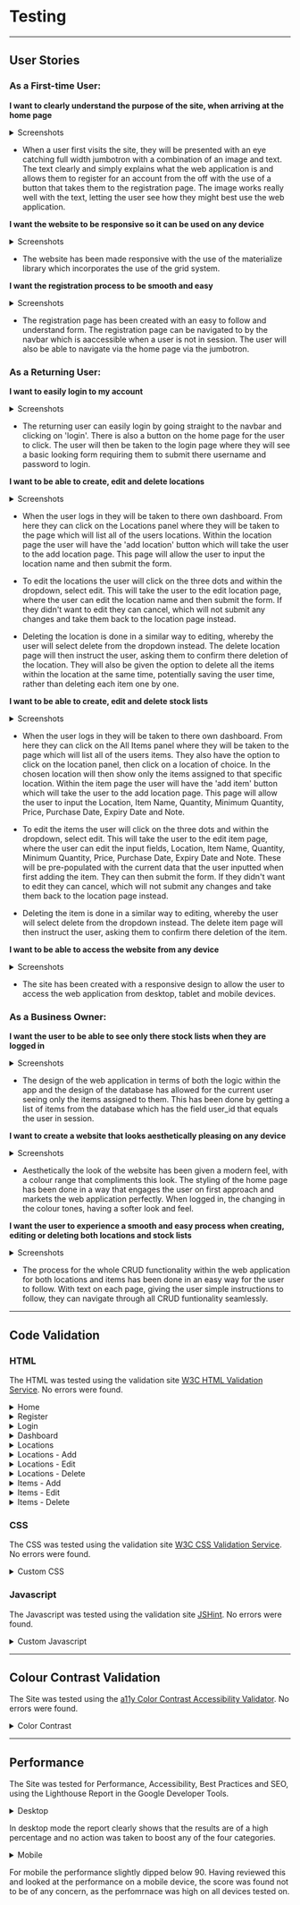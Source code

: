 # Testing

---

## User Stories

### **As a First-time User:**

**I want to clearly understand the purpose of the site, when arriving at the home page**

<details>
<summary>Screenshots</summary>
<img src="static/images/readme/features-jumbotron-desktop.jpg" width="750">
</details>

+ When a user first visits the site, they will be presented with an eye catching full width jumbotron with a combination of an image and text. The text clearly and simply explains what the web application is and allows them to register for an account from the off with the use of a button that takes them to the registration page. The image works really well with the text, letting the user see how they might best use the web application.

**I want the website to be responsive so it can be used on any device**

<details>
<summary>Screenshots</summary>

**Desktop**

<img src="static/images/readme/features-items-desktop.jpg" width="750">

**Mobile**

<img src="static/images/readme/features-items-mobile.jpg" width="350">
</details>

+ The website has been made responsive with the use of the materialize library which incorporates the use of the grid system.

**I want the registration process to be smooth and easy**

<details>
<summary>Screenshots</summary>
<img src="static/images/readme/features-register-desktop.jpg" width="750">
</details>

+ The registration page has been created with an easy to follow and understand form. The registration page can be navigated to by the navbar which is aaccessible when a user is not in session. The user will also be able to navigate via the home page via the jumbotron.

### **As a Returning User:**

**I want to easily login to my account**

<details>
<summary>Screenshots</summary>
<img src="static/images/readme/features-navbar-desktop.jpg" width="750">

<img src="static/images/readme/features-login-desktop.jpg" width="750">
</details>

+ The returning user can easily login by going straight to the navbar and clicking on 'login'. There is also a button on the home page for the user to click. The user will then be taken to the login page where they will see a basic looking form requiring them to submit there username and password to login.

**I want to be able to create, edit and delete locations**

<details>
<summary>Screenshots</summary>

**Location Page**

<img src="static/images/readme/features-locations-desktop.jpg" width="750">

**Create**

<img src="static/images/readme/features-locations-add-desktop.jpg" width="750">

**Edit**

<img src="static/images/readme/features-locations-edit-desktop.jpg" width="750">

**Delete**

<img src="static/images/readme/features-locations-delete-desktop.jpg" width="750">
</details>

+ When the user logs in they will be taken to there own dashboard. From here they can click on the Locations panel where they will be taken to the page which will list all of the users locations. Within the location page the user will have the 'add location' button which will take the user to the add location page. This page will allow the user to input the location name and then submit the form.

+ To edit the locations the user will click on the three dots and within the dropdown, select edit. This will take the user to the edit location page, where the user can edit the location name and then submit the form. If they didn't want to edit they can cancel, which will not submit any changes and take them back to the location page instead.

+ Deleting the location is done in a similar way to editing, whereby the user will select delete from the dropdown instead. The delete location page will then instruct the user, asking them to confirm there deletion of the location. They will also be given the option to delete all the items within the location at the same time, potentially saving the user time, rather than deleting each item one by one.

**I want to be able to create, edit and delete stock lists**

<details>
<summary>Screenshots</summary>

**Items Page**

<img src="static/images/readme/features-items-desktop.jpg" width="750">

**Create**

<img src="static/images/readme/features-items-add-desktop.jpg" width="750">

**Edit**

<img src="static/images/readme/features-items-edit-desktop.jpg" width="750">

**Delete**

<img src="static/images/readme/features-items-delete-desktop.jpg" width="750">
</details>

+ When the user logs in they will be taken to there own dashboard. From here they can click on the All Items panel where they will be taken to the page which will list all of the users items. They also have the option to click on the location panel, then click on a location of choice. In the chosen location will then show only the items assigned to that specific location. Within the item page the user will have the 'add item' button which will take the user to the add location page. This page will allow the user to input the Location, Item Name, Quantity, Minimum Quantity, Price, Purchase Date, Expiry Date and Note.

+ To edit the items the user will click on the three dots and within the dropdown, select edit. This will take the user to the edit item page, where the user can edit the input fields, Location, Item Name, Quantity, Minimum Quantity, Price, Purchase Date, Expiry Date and Note. These will be pre-populated with the current data that the user inputted when first adding the item. They can then submit the form. If they didn't want to edit they can cancel, which will not submit any changes and take them back to the location page instead.

+ Deleting the item is done in a similar way to editing, whereby the user will select delete from the dropdown instead. The delete item page will then instruct the user, asking them to confirm there deletion of the item.

**I want to be able to access the website from any device**

<details>
<summary>Screenshots</summary>

**Desktop**

<img src="static/images/readme/features-all-items-desktop.jpg" width="750">

**Mobile**

<img src="static/images/readme/features-items-mobile.jpg" width="350">
</details>

+ The site has been created with a responsive design to allow the user to access the web application from desktop, tablet and mobile devices.

### **As a Business Owner:**

**I want the user to be able to see only there stock lists when they are logged in**

<details>
<summary>Screenshots</summary>
<img src="static/images/readme/features-items-desktop.jpg" width="750">

<img src="static/images/readme/database_stockit_data-model.png" width="750">
</details>

+ The design of the web application in terms of both the logic within the app and the design of the database has allowed for the current user seeing only the items assigned to them. This has been done by getting a list of items from the database which has the field user_id that equals the user in session.

**I want to create a website that looks aesthetically pleasing on any device**

<details>
<summary>Screenshots</summary>
<img src="static/images/readme/features-jumbotron-desktop.jpg" width="750">
</details>

+ Aesthetically the look of the website has been given a modern feel, with a colour range that compliments this look. The styling of the home page has been done in a way that engages the user on first approach and markets the web application perfectly. When logged in, the changing in the colour tones, having a softer look and feel.

**I want the user to experience a smooth and easy process when creating, editing or deleting both locations and stock lists**

<details>
<summary>Screenshots</summary>

**Create Locations**

<img src="static/images/readme/features-locations-add-desktop.jpg" width="750">

**Edit Items**

<img src="static/images/readme/features-items-edit-desktop.jpg" width="750">

**Delete Items**

<img src="static/images/readme/features-locations-delete-desktop.jpg" width="750">
</details>

+ The process for the whole CRUD functionality within the web application for both locations and items has been done in an easy way for the user to follow. With text on each page, giving the user simple instructions to follow, they can navigate through all CRUD funtionality seamlessly.

---

## Code Validation

### HTML

The HTML was tested using the validation site [W3C HTML Validation Service](https://validator.w3.org/). No errors were found.

<details>
<summary>Home</summary>
<img src="static/images/readme/testing/testing-html-validator-home.jpg" width="750">
</details>

<details>
<summary>Register</summary>
<img src="static/images/readme/testing/testing-html-validator-register.jpg" width="750">
</details>

<details>
<summary>Login</summary>
<img src="static/images/readme/testing/testing-html-validator-login.jpg" width="750">
</details>

<details>
<summary>Dashboard</summary>
<img src="static/images/readme/testing/testing-html-validator-dashboard.jpg" width="750">
</details>

<details>
<summary>Locations</summary>
<img src="static/images/readme/testing/testing-html-validator-locations.jpg" width="750">
</details>

<details>
<summary>Locations - Add</summary>
<img src="static/images/readme/testing/testing-html-validator-add-location.jpg" width="750">
</details>

<details>
<summary>Locations - Edit</summary>
<img src="static/images/readme/testing/testing-html-validator-edit-location.jpg" width="750">
</details>

<details>
<summary>Locations - Delete</summary>
<img src="static/images/readme/testing/testing-html-validator-delete-location.jpg" width="750">
</details>

<details>
<summary>Items - Add</summary>
<img src="static/images/readme/testing/testing-html-validator-add-item.jpg" width="750">
</details>

<details>
<summary>Items - Edit</summary>
<img src="static/images/readme/testing/testing-html-validator-edit-item.jpg" width="750">
</details>

<details>
<summary>Items - Delete</summary>
<img src="static/images/readme/testing/testing-html-validator-delete-item.jpg" width="750">
</details>

### CSS

The CSS was tested using the validation site [W3C CSS Validation Service](https://jigsaw.w3.org/css-validator/). No errors were found.

<details>
<summary>Custom CSS</summary>
<img src="static/images/readme/testing/testing-css-validator.jpg" width="750">
</details>

### Javascript

The Javascript was tested using the validation site [JSHint](https://jshint.com/). No errors were found.

<details>
<summary>Custom Javascript</summary>
<img src="static/images/readme/testing/testing-script-jshint.jpg" width="750">
</details>

---

## Colour Contrast Validation

The Site was tested using the [a11y Color Contrast Accessibility Validator](https://color.a11y.com/). No errors were found.

<details>
<summary>Color Contrast</summary>
<img src="static/images/readme/testing/testing-color-contrast.jpg" width="750">
</details>

---

## Performance

The Site was tested for Performance, Accessibility, Best Practices and SEO, using the Lighthouse Report in the Google Developer Tools.

<details>
<summary>Desktop</summary>
<img src="static/images/readme/testing/testing-performance-desktop.jpg" width="750">
</details>

In desktop mode the report clearly shows that the results are of a high percentage and no action was taken to boost any of the four categories.

<details>
<summary>Mobile</summary>
<img src="static/images/readme/testing/testing-performance-mobile.jpg" width="750">
</details>

For mobile the performance slightly dipped below 90. Having reviewed this and looked at the performance on a mobile device, the score was found not to be of any concern, as the perfomrnace was high on all devices tested on.